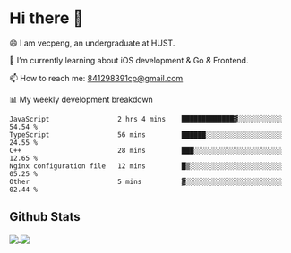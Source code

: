 
# Hi there 👋
😄 I am vecpeng, an undergraduate at HUST.

🌱 I’m currently learning about iOS development & Go & Frontend.

📫 How to reach me: 841298391cp@gmail.com

📊 My weekly development breakdown
<!--START_SECTION:waka-->

```text
JavaScript                 2 hrs 4 mins    █████████████▓░░░░░░░░░░░   54.54 %
TypeScript                 56 mins         ██████░░░░░░░░░░░░░░░░░░░   24.55 %
C++                        28 mins         ███░░░░░░░░░░░░░░░░░░░░░░   12.65 %
Nginx configuration file   12 mins         █▒░░░░░░░░░░░░░░░░░░░░░░░   05.25 %
Other                      5 mins          ▓░░░░░░░░░░░░░░░░░░░░░░░░   02.44 %
```

<!--END_SECTION:waka-->

## Github Stats
<a href="https://github.com/anuraghazra/github-readme-stats">
  <img align="center" src="https://github-readme-stats.vercel.app/api?username=vecpeng&count_private=true&hide=stars" />
</a>
<a href="https://github.com/anuraghazra/convoychat">
  <img align="center" src="https://github-readme-stats.vercel.app/api/top-langs/?username=vecpeng&layout=compact" />
</a>
